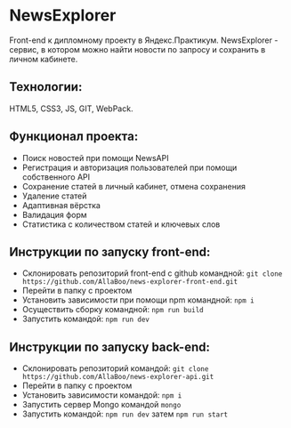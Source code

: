 # NewsExplorer
Front-end к дипломному проекту в Яндекс.Практикум. NewsExplorer - сервис, в котором можно найти новости по запросу и сохранить в личном кабинете.

## Технологии:
HTML5, CSS3, JS, GIT, WebPack.

## Функционал проекта:
* Поиск новостей при помощи NewsAPI
* Регистрация и авторизация пользователей при помощи собственного API
* Сохранение статей в личный кабинет, отмена сохранения
* Удаление статей 
* Адаптивная вёрстка
* Валидация форм
* Статистика с количеством статей и ключевых слов

## Инструкции по запуску front-end:
* Склонировать репозиторий front-end с github командной: ```git clone https://github.com/AllaBoo/news-explorer-front-end.git```
* Перейти в папку с проектом
* Установить зависимости при помощи npm командной: ```npm i```
* Осуществить сборку командной: ```npm run build```
* Запустить командой: ```npm run dev```

## Инструкции по запуску back-end:
* Склонировать репозиторий командой: ```git clone https://github.com/AllaBoo/news-explorer-api.git```
* Перейти в папку с проектом
* Установить зависимости командой: ```npm i```
* Запустить сервер Mongo командой ```mongo```
* Запустить командой: ```npm run dev``` затем ```npm run start```
